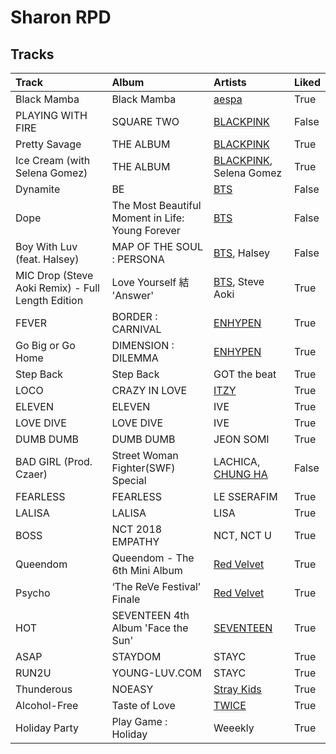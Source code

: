 # Sharon RPD

## Tracks

| Track                                             | Album                                            | Artists                                                                     | Liked   |
|:--------------------------------------------------|:-------------------------------------------------|:----------------------------------------------------------------------------|:--------|
| Black Mamba                                       | Black Mamba                                      | [aespa](../spotify-stats-jbrown1618/artists/aespa.md)                       | True    |
| PLAYING WITH FIRE                                 | SQUARE TWO                                       | [BLACKPINK](../spotify-stats-jbrown1618/artists/blackpink.md)               | False   |
| Pretty Savage                                     | THE ALBUM                                        | [BLACKPINK](../spotify-stats-jbrown1618/artists/blackpink.md)               | True    |
| Ice Cream (with Selena Gomez)                     | THE ALBUM                                        | [BLACKPINK](../spotify-stats-jbrown1618/artists/blackpink.md), Selena Gomez | True    |
| Dynamite                                          | BE                                               | [BTS](../spotify-stats-jbrown1618/artists/bts.md)                           | False   |
| Dope                                              | The Most Beautiful Moment in Life: Young Forever | [BTS](../spotify-stats-jbrown1618/artists/bts.md)                           | False   |
| Boy With Luv (feat. Halsey)                       | MAP OF THE SOUL : PERSONA                        | [BTS](../spotify-stats-jbrown1618/artists/bts.md), Halsey                   | False   |
| MIC Drop (Steve Aoki Remix) - Full Length Edition | Love Yourself 結 'Answer'                         | [BTS](../spotify-stats-jbrown1618/artists/bts.md), Steve Aoki               | True    |
| FEVER                                             | BORDER : CARNIVAL                                | [ENHYPEN](../spotify-stats-jbrown1618/artists/enhypen.md)                   | True    |
| Go Big or Go Home                                 | DIMENSION : DILEMMA                              | [ENHYPEN](../spotify-stats-jbrown1618/artists/enhypen.md)                   | True    |
| Step Back                                         | Step Back                                        | GOT the beat                                                                | True    |
| LOCO                                              | CRAZY IN LOVE                                    | [ITZY](../spotify-stats-jbrown1618/artists/itzy.md)                         | True    |
| ELEVEN                                            | ELEVEN                                           | IVE                                                                         | True    |
| LOVE DIVE                                         | LOVE DIVE                                        | IVE                                                                         | True    |
| DUMB DUMB                                         | DUMB DUMB                                        | JEON SOMI                                                                   | True    |
| BAD GIRL (Prod. Czaer)                            | Street Woman Fighter(SWF) Special                | LACHICA, [CHUNG HA](../spotify-stats-jbrown1618/artists/chung_ha.md)        | False   |
| FEARLESS                                          | FEARLESS                                         | LE SSERAFIM                                                                 | True    |
| LALISA                                            | LALISA                                           | LISA                                                                        | True    |
| BOSS                                              | NCT 2018 EMPATHY                                 | NCT, NCT U                                                                  | True    |
| Queendom                                          | Queendom - The 6th Mini Album                    | [Red Velvet](../spotify-stats-jbrown1618/artists/red_velvet.md)             | True    |
| Psycho                                            | ‘The ReVe Festival’ Finale                       | [Red Velvet](../spotify-stats-jbrown1618/artists/red_velvet.md)             | True    |
| HOT                                               | SEVENTEEN 4th Album 'Face the Sun'               | [SEVENTEEN](../spotify-stats-jbrown1618/artists/seventeen.md)               | True    |
| ASAP                                              | STAYDOM                                          | STAYC                                                                       | True    |
| RUN2U                                             | YOUNG-LUV.COM                                    | STAYC                                                                       | True    |
| Thunderous                                        | NOEASY                                           | [Stray Kids](../spotify-stats-jbrown1618/artists/stray_kids.md)             | True    |
| Alcohol-Free                                      | Taste of Love                                    | [TWICE](../spotify-stats-jbrown1618/artists/twice.md)                       | True    |
| Holiday Party                                     | Play Game : Holiday                              | Weeekly                                                                     | True    |